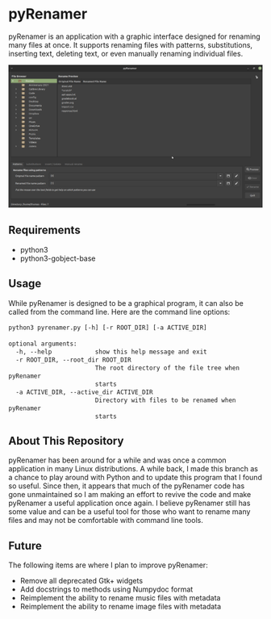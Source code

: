 # pyRenamer

pyRenamer is an application with a graphic interface designed for renaming many files at once. It supports renaming files with patterns, substitutions, inserting text, deleting text, or even manually renaming individual files. 

![screenshot](screenshots/screenshot.png)

## Requirements
- python3
- python3-gobject-base

## Usage

While pyRenamer is designed to be a graphical program, it can also be called from the command line. Here are the command line options:

```
python3 pyrenamer.py [-h] [-r ROOT_DIR] [-a ACTIVE_DIR]

optional arguments:
  -h, --help            show this help message and exit
  -r ROOT_DIR, --root_dir ROOT_DIR
                        The root directory of the file tree when pyRenamer
                        starts
  -a ACTIVE_DIR, --active_dir ACTIVE_DIR
                        Directory with files to be renamed when pyRenamer
                        starts
```

## About This Repository
pyRenamer has been around for a while and was once a common application in many Linux distributions. A while back, I made this branch as a chance to play around with Python and to update this program that I found so useful. Since then, it appears that much of the pyRenamer code has gone unmaintained so I am making an effort to revive the code and make pyRenamer a useful application once again. I believe pyRenamer still has some value and can be a useful tool for those who want to rename many files and may not be comfortable with command line tools.

## Future
The following items are where I plan to improve pyRenamer:

- Remove all deprecated Gtk+ widgets
- Add docstrings to methods using Numpydoc format
- Reimplement the ability to rename music files with metadata
- Reimplement the ability to rename image files with metadata
